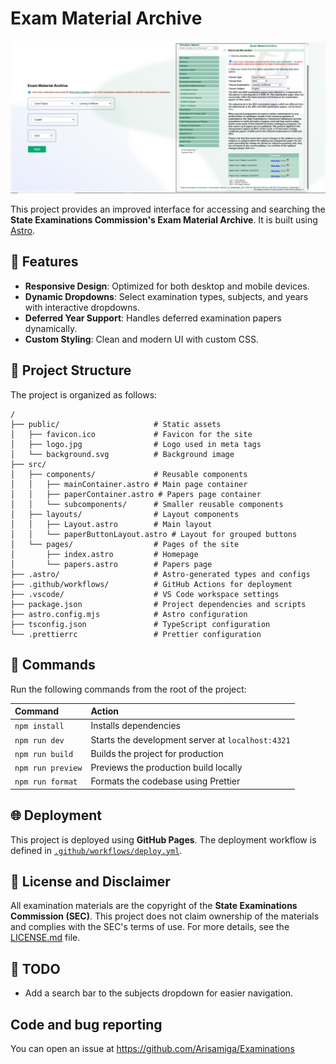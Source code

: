 # Exam Material Archive

![Website Screenshot](/public/screenshot.PNG)

This project provides an improved interface for accessing and searching the **State Examinations Commission's Exam Material Archive**. It is built using [Astro](https://astro.build).

## 🌟 Features

- **Responsive Design**: Optimized for both desktop and mobile devices.
- **Dynamic Dropdowns**: Select examination types, subjects, and years with interactive dropdowns.
- **Deferred Year Support**: Handles deferred examination papers dynamically.
- **Custom Styling**: Clean and modern UI with custom CSS.

## 🚀 Project Structure

The project is organized as follows:

```text
/
├── public/                     # Static assets
│   ├── favicon.ico             # Favicon for the site
│   ├── logo.jpg                # Logo used in meta tags
│   └── background.svg          # Background image
├── src/
│   ├── components/             # Reusable components
│   │   ├── mainContainer.astro # Main page container
│   │   ├── paperContainer.astro # Papers page container
│   │   └── subcomponents/      # Smaller reusable components
│   ├── layouts/                # Layout components
│   │   ├── Layout.astro        # Main layout
│   │   └── paperButtonLayout.astro # Layout for grouped buttons
│   └── pages/                  # Pages of the site
│       ├── index.astro         # Homepage
│       └── papers.astro        # Papers page
├── .astro/                     # Astro-generated types and configs
├── .github/workflows/          # GitHub Actions for deployment
├── .vscode/                    # VS Code workspace settings
├── package.json                # Project dependencies and scripts
├── astro.config.mjs            # Astro configuration
├── tsconfig.json               # TypeScript configuration
└── .prettierrc                 # Prettier configuration
```

## 🧞 Commands

Run the following commands from the root of the project:

| Command           | Action                                            |
| :---------------- | :------------------------------------------------ |
| `npm install`     | Installs dependencies                             |
| `npm run dev`     | Starts the development server at `localhost:4321` |
| `npm run build`   | Builds the project for production                 |
| `npm run preview` | Previews the production build locally             |
| `npm run format`  | Formats the codebase using Prettier               |

## 🌐 Deployment

This project is deployed using **GitHub Pages**. The deployment workflow is defined in [`.github/workflows/deploy.yml`](.github/workflows/deploy.yml).

## 📜 License and Disclaimer

All examination materials are the copyright of the **State Examinations Commission (SEC)**. This project does not claim ownership of the materials and complies with the SEC's terms of use. For more details, see the [LICENSE.md](LICENSE.md) file.

## 🎯 TODO

- Add a search bar to the subjects dropdown for easier navigation.

## Code and bug reporting

You can open an issue at https://github.com/Arisamiga/Examinations
